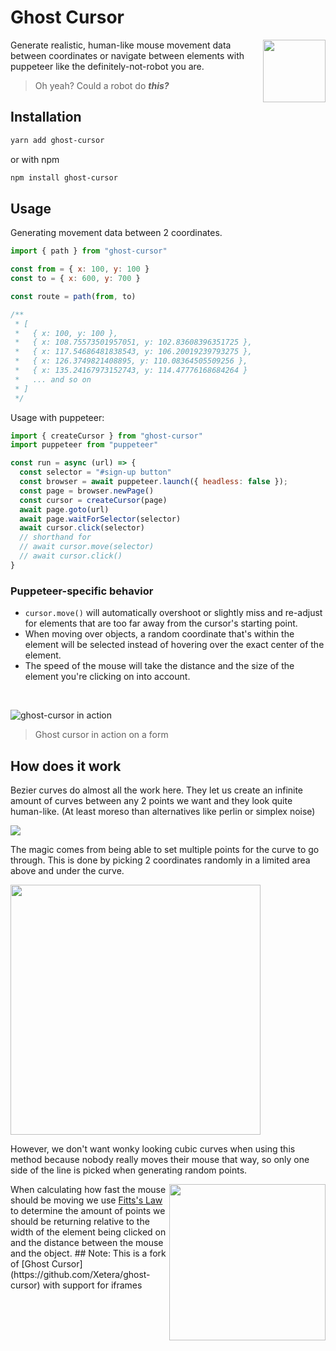 # Ghost Cursor

<img src="https://media2.giphy.com/media/26ufp2LYURTvL5PRS/giphy.gif" width="100" align="right">

Generate realistic, human-like mouse movement data between coordinates or navigate between elements with puppeteer
like the definitely-not-robot you are.

> Oh yeah? Could a robot do _**this?**_

## Installation

```sh
yarn add ghost-cursor
```
or with npm
```sh
npm install ghost-cursor
```

## Usage
Generating movement data between 2 coordinates.

```js
import { path } from "ghost-cursor"

const from = { x: 100, y: 100 }
const to = { x: 600, y: 700 }

const route = path(from, to)

/**
 * [
 *   { x: 100, y: 100 },
 *   { x: 108.75573501957051, y: 102.83608396351725 },
 *   { x: 117.54686481838543, y: 106.20019239793275 },
 *   { x: 126.3749821408895, y: 110.08364505509256 },
 *   { x: 135.24167973152743, y: 114.47776168684264 }
 *   ... and so on
 * ]
 */
```

Usage with puppeteer:

```js
import { createCursor } from "ghost-cursor"
import puppeteer from "puppeteer"

const run = async (url) => {
  const selector = "#sign-up button"
  const browser = await puppeteer.launch({ headless: false });
  const page = browser.newPage()
  const cursor = createCursor(page)
  await page.goto(url)
  await page.waitForSelector(selector)
  await cursor.click(selector)
  // shorthand for
  // await cursor.move(selector)
  // await cursor.click()
}
```

### Puppeteer-specific behavior
* `cursor.move()` will automatically overshoot or slightly miss and re-adjust for elements that are too far away
from the cursor's starting point.
* When moving over objects, a random coordinate that's within the element will be selected instead of
hovering over the exact center of the element.
* The speed of the mouse will take the distance and the size of the element you're clicking on into account.

<br>

![ghost-cursor in action](https://cdn.discordapp.com/attachments/418699380833648644/664110683054538772/acc_gen.gif)

> Ghost cursor in action on a form

## How does it work

Bezier curves do almost all the work here. They let us create an infinite amount of curves between any 2 points we want
and they look quite human-like. (At least moreso than alternatives like perlin or simplex noise)

![](https://mamamoo.xetera.dev/😽🤵👲🧦👵.png)

The magic comes from being able to set multiple points for the curve to go through. This is done by picking
2 coordinates randomly in a limited area above and under the curve. 

<img src="https://mamamoo.xetera.dev/🧣👎😠🧟✍.png" width="400">

However, we don't want wonky looking cubic curves when using this method because nobody really moves their mouse
that way, so only one side of the line is picked when generating random points.

<img src="http://simonwallner.at/ext/fitts/shannon.png" width="250" align="right">
When calculating how fast the mouse should be moving we use <a href="https://en.wikipedia.org/wiki/Fitts%27s_law">Fitts's Law</a>
to determine the amount of points we should be returning relative to the width of the element being clicked on and the distance
between the mouse and the object.
## Note:
This is a fork of [Ghost Cursor](https://github.com/Xetera/ghost-cursor)
with support for iframes
